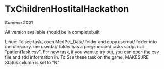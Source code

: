 # TxChildrenHostitalHackathon
Summer 2021

All version avaliable should be in completebuilt

Linux:
To see task, open MedPet_Data/ folder and copy userdat/ folder into the directory. the userdat/ folder has a pregenerated tasks script call "patientTask.csv". 
For new task, if you want to try out, you can open the csv file and add information in. To See these task on the game, MAKESURE Status column is set to "N"
